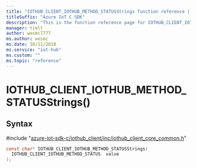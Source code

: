 ```yaml
---                             
title: "IOTHUB_CLIENT_IOTHUB_METHOD_STATUSStrings function reference | Microsoft Docs" 
titleSuffix: "Azure IoT C SDK"            
description: "This is the function reference page for IOTHUB_CLIENT_IOTHUB_METHOD_STATUSStrings() in the Azure IoT C SDK. This SDK is used with Azure IoT Hub and Azure IoT Hub Device Provisioning Service"            
manager: timlt                 
author: wesmc7777              
ms.author: wesmc               
ms.date: 10/11/2018                    
ms.service: "iot-hub"             
ms.custom: ""                
ms.topic: "reference"        
---                            
```


# IOTHUB_CLIENT_IOTHUB_METHOD_STATUSStrings()

## Syntax

\#include "[azure-iot-sdk-c/iothub_client/inc/iothub_client_core_common.h](../iothub-client-core-common-h.md)"  
```C
const char* IOTHUB_CLIENT_IOTHUB_METHOD_STATUSStrings(
  IOTHUB_CLIENT_IOTHUB_METHOD_STATUS  value
);
```


